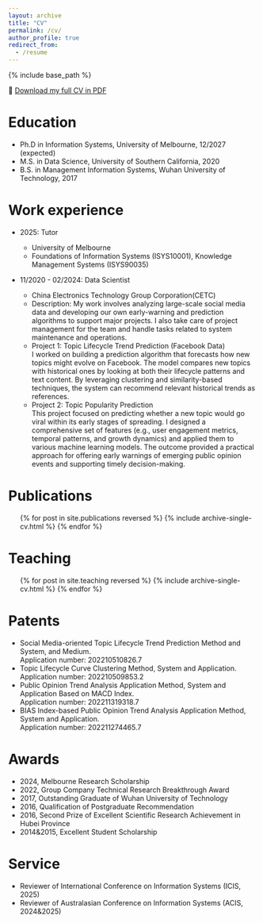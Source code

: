 ```yaml
---
layout: archive
title: "CV"
permalink: /cv/
author_profile: true
redirect_from:
  - /resume
---
```


{% include base_path %}

📄 [Download my full CV in PDF](/files/cv.pdf)

Education
======
* Ph.D in Information Systems, University of Melbourne, 12/2027 (expected)
* M.S. in Data Science, University of Southern California, 2020
* B.S. in Management Information Systems, Wuhan University of Technology, 2017

Work experience
======
* 2025: Tutor
  * University of Melbourne
  * Foundations of Information Systems (ISYS10001), Knowledge Management Systems (ISYS90035)

* 11/2020 - 02/2024: Data Scientist
  * China Electronics Technology Group Corporation(CETC)
  * Description: My work involves analyzing large-scale social media data and developing our own early-warning and prediction algorithms to support major         projects. I also take care of project management for the team and handle tasks related to system maintenance and operations.
  * Project 1: Topic Lifecycle Trend Prediction (Facebook Data)  
  I worked on building a prediction algorithm that forecasts how new topics might evolve on Facebook. The model compares new topics with historical ones by       looking at both their lifecycle patterns and text content. By leveraging clustering and similarity-based techniques, the system can recommend relevant          historical trends as references.
  * Project 2: Topic Popularity Prediction  
  This project focused on predicting whether a new topic would go viral within its early stages of spreading. I designed a comprehensive set of features (e.g.,   user engagement metrics, temporal patterns, and growth dynamics) and applied them to various machine learning models. The outcome provided a practical          approach for offering early warnings of emerging public opinion events and supporting timely decision-making.

Publications
======
  <ul>{% for post in site.publications reversed %}
    {% include archive-single-cv.html %}
  {% endfor %}</ul>
  
  
Teaching
======
  <ul>{% for post in site.teaching reversed %}
    {% include archive-single-cv.html %}
  {% endfor %}</ul>

Patents
======
* Social Media-oriented Topic Lifecycle Trend Prediction Method and System, and Medium.  
Application number: 202210510826.7
* Topic Lifecycle Curve Clustering Method, System and Application.  
Application number: 202210509853.2
* Public Opinion Trend Analysis Application Method, System and Application Based on MACD Index.  
Application number: 202211319318.7
* BIAS Index-based Public Opinion Trend Analysis Application Method, System and Application.  
Application number: 202211274465.7

Awards
======
* 2024, Melbourne Research Scholarship
* 2022, Group Company Technical Research Breakthrough Award
* 2017, Outstanding Graduate of Wuhan University of Technology
* 2016, Qualification of Postgraduate Recommendation
* 2016, Second Prize of Excellent Scientific Research Achievement in Hubei Province
* 2014&2015, Excellent Student Scholarship
  
Service 
======
* Reviewer of International Conference on Information Systems (ICIS, 2025)
* Reviewer of Australasian Conference on Information Systems (ACIS, 2024&2025)

